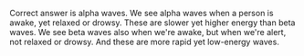 Correct answer is alpha waves. We see alpha waves when a person is awake, yet
relaxed or drowsy. These are slower yet higher energy than beta waves. We see
beta waves also when we're awake, but when we're alert, not relaxed or drowsy.
And these are more rapid yet low-energy waves.
